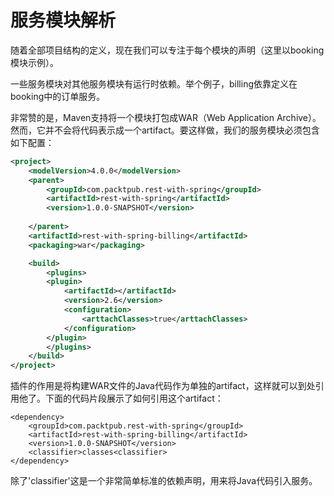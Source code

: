 # 服务模块解析

随着全部项目结构的定义，现在我们可以专注于每个模块的声明（这里以booking模块示例）。

一些服务模块对其他服务模块有运行时依赖。举个例子，billing依靠定义在booking中的订单服务。

非常赞的是，Maven支持将一个模块打包成WAR（Web Application Archive）。然而，它并不会将代码表示成一个artifact。要这样做，我们的服务模块必须包含如下配置：

```xml
<project>
	<modelVersion>4.0.0</modelVersion>
	<parent>
		<groupId>com.packtpub.rest-with-spring</groupId>
		<artifactId>rest-with-spring</artifactId>
		<version>1.0.0-SNAPSHOT</version>
		
	</parent>	
	<artifactId>rest-with-spring-billing</artifactId>
	<packaging>war</packaging>

	<build>
		<plugins>
		<plugin>
			<artifactId></artifactId>
			<version>2.6</version>
			<configuration>
				<arttachClasses>true</arttachClasses>
			</configuration>
		</plugin>
		</plugins>
	</build>
</project>
```

插件的作用是将构建WAR文件的Java代码作为单独的artifact，这样就可以到处引用他了。下面的代码片段展示了如何引用这个artifact：
```
<dependency>
	<groupId>com.packtpub.rest-with-spring</groupId>
	<artifactId>rest-with-spring-billing</artifactId>
	<version>1.0.0-SNAPSHOT</version>
	<classifier>classes<classifier>
</dependency>
```

除了'classifier'这是一个非常简单标准的依赖声明，用来将Java代码引入服务。

